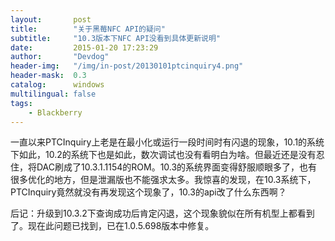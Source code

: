 ```yaml
---
layout:       post
title:        "关于黑莓NFC API的疑问"
subtitle:     "10.3版本下NFC API没看到具体更新说明"
date:         2015-01-20 17:23:29
author:       "Devdog"
header-img:   "/img/in-post/20130101ptcinquiry4.png"
header-mask:  0.3
catalog:      windows
multilingual: false
tags:
    - Blackberry
---
```



一直以来PTCInquiry上老是在最小化或运行一段时间时有闪退的现象，10.1的系统下如此，10.2的系统下也是如此，数次调试也没有看明白为啥。但最近还是没有忍住，将DAC刷成了10.3.1.1154的ROM。10.3的系统界面变得舒服顺眼多了，也有很多优化的地方，但是泄漏版也不能强求太多。我惊喜的发现，在10.3系统下， PTCInquiry竟然就没有再发现这个现象了，10.3的api改了什么东西啊？

后记：升级到10.3.2下查询成功后肯定闪退，这个现象貌似在所有机型上都看到了。现在此问题已找到，已在1.0.5.698版本中修复。


